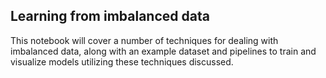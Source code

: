 ## Learning from imbalanced data

This notebook will cover a number of techniques for dealing with imbalanced data, along with an example dataset and pipelines to train and visualize models utilizing these techniques discussed.

